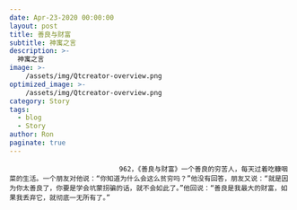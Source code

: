 ```yaml
---
date: Apr-23-2020 00:00:00
layout: post
title: 善良与财富
subtitle: 神寓之言
description: >-
  神寓之言
image: >-
    /assets/img/Qtcreator-overview.png
optimized_image: >-
    /assets/img/Qtcreator-overview.png
category: Story
tags:
  - blog
  - Story
author: Ron
paginate: true
---
```


							　　962，《善良与财富》一个善良的穷苦人，每天过着吃糠咽菜的生活。一个朋友对他说：“你知道为什么会这么贫穷吗？”他没有回答，朋友又说：“就是因为你太善良了，你要是学会坑蒙拐骗的话，就不会如此了。”他回说：“善良是我最大的财富，如果我丢弃它，就彻底一无所有了。”
